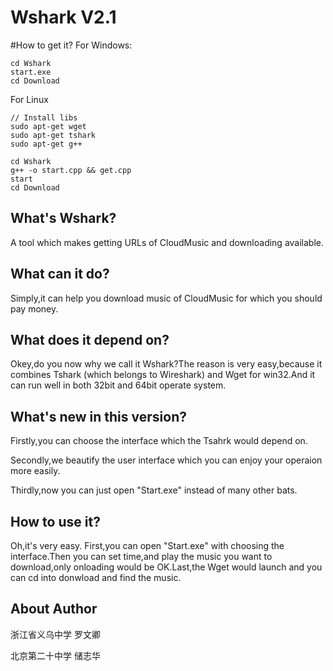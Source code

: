 # Wshark V2.1

#How to get it?
For Windows:
```
cd Wshark
start.exe
cd Download
```

For Linux
```
// Install libs
sudo apt-get wget
sudo apt-get tshark
sudo apt-get g++

cd Wshark
g++ -o start.cpp && get.cpp
start
cd Download
```


## What's Wshark?
A tool which makes getting URLs of CloudMusic and downloading available.

## What can it do?
Simply,it can help you download music of CloudMusic for which you should pay money.

## What does it depend on?
Okey,do you now why we call it Wshark?The reason is very easy,because it combines Tshark (which belongs to Wireshark) and Wget for win32.And it can run well in both 32bit and 64bit operate  system.

## What's new in this version?
Firstly,you can choose the interface which the Tsahrk would depend on. 

Secondly,we beautify the user interface which you can enjoy your operaion more easily.

Thirdly,now you can just open "Start.exe" instead of many other bats.

## How to use it?
Oh,it's very easy.
First,you can open "Start.exe" with choosing the interface.Then you can set time,and play the music you want to download,only onloading would be OK.Last,the Wget would launch and you can cd into donwload and find the music.

## About Author
浙江省义乌中学 罗文卿

北京第二十中学 储志华
